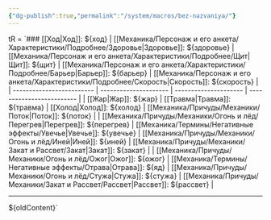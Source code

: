```yaml
---
{"dg-publish":true,"permalink":"/system/macros/bez-nazvaniya/"}
---
```


tR =
	`### [[Ход\|Ход]]: ${ход}
| [[Механика/Персонаж и его анкета/Характеристики/Подробнее/Здоровье\|Здоровье]]: ${здоровье} | [[Механика/Персонаж и его анкета/Характеристики/Подробнее/Щит\|Щит]]: ${щит}       | [[Механика/Персонаж и его анкета/Характеристики/Подробнее/Барьер\|Барьер]]: ${барьер} | [[Механика/Персонаж и его анкета/Характеристики/Подробнее/Скорость\|Скорость]]: ${скорость} |
| ------------------------- | --------------------- | --------------------- | ------------------------- |
| [[Жар\|Жар]]: ${жар}           | [[Травма\|Травма]]: ${травма} | [[Холод\|Холод]]: ${холод}   | [[Механика/Причуды/Механики/Поток\|Поток]]: ${поток}       |
| [[Механика/Причуды/Механики/Огонь и лёд/Перегрев\|Перегрев]]: ${перегрев} | [[Механика/Термины/Негативные эффекты/Увечье\|Увечье]]: ${увечье} | [[Механика/Причуды/Механики/Огонь и лёд/Иней\|Иней]]: ${иней}     | [[Механика/Причуды/Механики/Закат и Рассвет/Закат\|Закат]]: ${закат}       |
| [[Механика/Причуды/Механики/Огонь и лёд/Ожог\|Ожог]]: ${ожог}         | [[Механика/Термины/Негативные эффекты/Отрава\|Отрава]]: ${яд}         | [[Механика/Причуды/Механики/Огонь и лёд/Стужа\|Стужа]]: ${стужа}   | [[Механика/Причуды/Механики/Закат и Рассвет/Рассвет\|Рассвет]]: ${рассвет}   |

---
${oldContent}`
